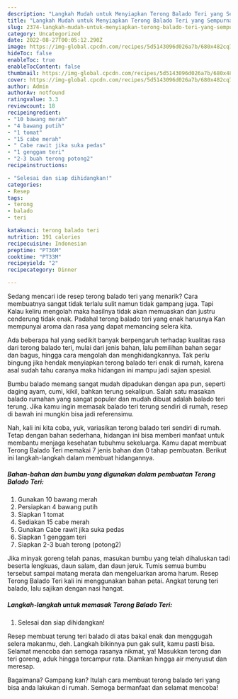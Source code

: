 ```yaml
---
description: "Langkah Mudah untuk Menyiapkan Terong Balado Teri yang Sempurna"
title: "Langkah Mudah untuk Menyiapkan Terong Balado Teri yang Sempurna"
slug: 2374-langkah-mudah-untuk-menyiapkan-terong-balado-teri-yang-sempurna
category: Uncategorized
date: 2022-08-27T00:05:12.290Z
image: https://img-global.cpcdn.com/recipes/5d5143096d026a7b/680x482cq70/terong-balado-teri-foto-resep-utama.jpg
hideToc: false
enableToc: true
enableTocContent: false
thumbnail: https://img-global.cpcdn.com/recipes/5d5143096d026a7b/680x482cq70/terong-balado-teri-foto-resep-utama.jpg
cover: https://img-global.cpcdn.com/recipes/5d5143096d026a7b/680x482cq70/terong-balado-teri-foto-resep-utama.jpg
author: Admin
authorAv: notfound
ratingvalue: 3.3
reviewcount: 18
recipeingredient:
- "10 bawang merah"
- "4 bawang putih"
- "1 tomat"
- "15 cabe merah"
- " Cabe rawit jika suka pedas"
- "1 genggam teri"
- "2-3 buah terong potong2"
recipeinstructions:

- "Selesai dan siap dihidangkan!"
categories:
- Resep
tags:
- terong
- balado
- teri

katakunci: terong balado teri 
nutrition: 191 calories
recipecuisine: Indonesian
preptime: "PT36M"
cooktime: "PT33M"
recipeyield: "2"
recipecategory: Dinner

---
```



Sedang mencari ide resep terong balado teri yang menarik? Cara membuatnya sangat tidak terlalu sulit namun tidak gampang juga. Tapi Kalau keliru mengolah maka hasilnya tidak akan memuaskan dan justru cenderung tidak enak. Padahal terong balado teri yang enak harusnya Kan mempunyai aroma dan rasa yang dapat memancing selera kita.


Ada beberapa hal yang sedikit banyak berpengaruh terhadap kualitas rasa dari terong balado teri, mulai dari jenis bahan, lalu pemilihan bahan segar dan bagus, hingga cara mengolah dan menghidangkannya. Tak perlu bingung jika hendak menyiapkan terong balado teri enak di rumah, karena asal sudah tahu caranya maka hidangan ini mampu jadi sajian spesial.

Bumbu balado memang sangat mudah dipadukan dengan apa pun, seperti daging ayam, cumi, kikil, bahkan terung sekalipun. Salah satu masakan balado rumahan yang sangat populer dan mudah dibuat adalah balado teri terung. Jika kamu ingin memasak balado teri terung sendiri di rumah, resep di bawah ini mungkin bisa jadi referensimu.


Nah, kali ini kita coba, yuk, variasikan terong balado teri sendiri di rumah. Tetap dengan bahan sederhana, hidangan ini bisa memberi manfaat untuk membantu menjaga kesehatan tubuhmu sekeluarga. Kamu dapat membuat Terong Balado Teri memakai 7 jenis bahan dan 0 tahap pembuatan. Berikut ini langkah-langkah dalam membuat hidangannya.

<!--inarticleads1-->

##### Bahan-bahan dan bumbu yang digunakan dalam pembuatan Terong Balado Teri:

1. Gunakan 10 bawang merah
1. Persiapkan 4 bawang putih
1. Siapkan 1 tomat
1. Sediakan 15 cabe merah
1. Gunakan  Cabe rawit jika suka pedas
1. Siapkan 1 genggam teri
1. Siapkan 2-3 buah terong (potong2)


Jika minyak goreng telah panas, masukan bumbu yang telah dihaluskan tadi beserta lengkuas, daun salam, dan daun jeruk. Tumis semua bumbu tersebut sampai matang merata dan mengeluarkan aroma harum. Resep Terong Balado Teri kali ini menggunakan bahan petai. Angkat terung teri balado, lalu sajikan dengan nasi hangat. 

<!--inarticleads2-->

##### Langkah-langkah untuk memasak Terong Balado Teri:


1. Selesai dan siap dihidangkan!

Resep membuat terung teri balado di atas bakal enak dan menggugah selera makanmu, deh. Langkah bikinnya pun gak sulit, kamu pasti bisa. Selamat mencoba dan semoga rasanya nikmat, ya! Masukkan terong dan teri goreng, aduk hingga tercampur rata. Diamkan hingga air menyusut dan meresap. 

Bagaimana? Gampang kan? Itulah cara membuat terong balado teri yang bisa anda lakukan di rumah. Semoga bermanfaat dan selamat mencoba!
